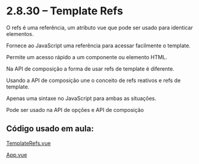 # 2.8.30 – Template Refs

O refs é uma referência, um atributo vue que pode ser usado para identicar elementos.

Fornece ao JavaScript uma referência para acessar facilmente o template.

Permite um acesso rápido a um componente ou elemento HTML.

Na API de composição a forma de usar refs de template é diferente.

Usando a API de composição une o conceito de refs reativos e refs de template.

Apenas uma sintaxe no JavaScript para ambas as situações.

Pode ser usado na API de opções e API de composição

## Código usado em aula:

[TemplateRefs.vue](https://github.com/kelvya/projeto_spa/blob/master/src/components/TemplateRefs.vue)

[App.vue](https://github.com/kelvya/projeto_spa/blob/master/src/App.vue)


